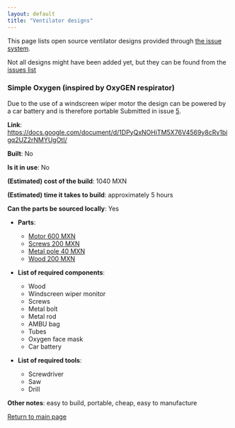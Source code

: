```yaml
---
layout: default
title: "Ventilator designs"
---
```


This page lists open source ventilator designs provided through [the issue system](https://github.com/harmittaa/imandst-hackathon-ventilator-docs/issues/3).

Not all designs might have been added yet, but they can be found from the [issues list](https://github.com/harmittaa/imandst-hackathon-ventilator-docs/issues)

### Simple Oxygen (inspired by OxyGEN respirator)
Due to the use of a windscreen wiper motor the design can be powered by a car battery and is therefore portable
Submitted in issue [5](https://github.com/harmittaa/imandst-hackathon-ventilator-docs/issues/5).


__Link__: https://docs.google.com/document/d/1DPyQxNOHiTM5X76V4569y8cRv1bigq2UZ2rNMYUgOtI/

__Built__: No

__Is it in use__: No

__(Estimated) cost of the build__: 1040 MXN

__(Estimated) time it takes to build__: approximately 5 hours

__Can the parts be sourced locally__: Yes

* __Parts__:
    * [Motor 600 MXN](https://www.amazon.com/Windshield-Wrangler-1987-95-227137-56030005/dp/B00VVFLGK6?ref_=s9_apbd_omwf_hd_bw_b140EP&pf_rd_r=RE8YT501W953B9KHEVSE&pf_rd_p=f50709af-ce9f-51ad-abb9-5296e5b1b83e&pf_rd_s=merchandised-search-10&pf_rd_t=BROWSE&pf_rd_i=15730541)
    * [Screws 200 MXN](https://www.alibaba.com/product-detail/stainless-steel-phillips-flat-head-self_62424237666.html?spm=a2700.galleryofferlist.0.0.2d3eff01vL0O18&s=p&bypass=true)
    * [Metal pole 40 MXN](https://www.amazon.de/-/en/dp/B07BTXY2TT/ref=twister_B07BV33RMQ?_encoding=UTF8&psc=1)
    * [Wood 200 MXN](https://www.homedepot.com.mx/materiales-de-construccion/madera-dimensionada/madera-dimensionada-11143-5/madera-1era-msd-1x10x8-439971)

* **List of required components**:
    * Wood
    * Windscreen wiper monitor
    * Screws
    * Metal bolt
    * Metal rod
    * AMBU bag
    * Tubes
    * Oxygen face mask
    * Car battery

* **List of required tools**:
    * Screwdriver
    * Saw
    * Drill

**Other notes**: easy to build, portable, cheap, easy to manufacture

[Return to main page](./)
